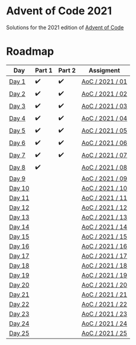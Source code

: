 # Advent of Code 2021
Solutions for the 2021 edition of [Advent of Code](https://adventofcode.com/2021)

# Roadmap
| Day              | Part 1             | Part 2             | Assigment                                               |
|------------------|--------------------|--------------------|---------------------------------------------------------|
| [Day 1](day01/)  | :heavy_check_mark: | :heavy_check_mark: | [AoC / 2021 / 01](https://adventofcode.com/2021/day/1)  |
| [Day 2](day02/)  | :heavy_check_mark: | :heavy_check_mark: | [AoC / 2021 / 02](https://adventofcode.com/2021/day/2)  |
| [Day 3](day03/)  | :heavy_check_mark: | :heavy_check_mark: | [AoC / 2021 / 03](https://adventofcode.com/2021/day/3)  |
| [Day 4](day04/)  | :heavy_check_mark: | :heavy_check_mark: | [AoC / 2021 / 04](https://adventofcode.com/2021/day/4)  |
| [Day 5](day05/)  | :heavy_check_mark: | :heavy_check_mark: | [AoC / 2021 / 05](https://adventofcode.com/2021/day/5)  |
| [Day 6](day06/)  | :heavy_check_mark: | :heavy_check_mark: | [AoC / 2021 / 06](https://adventofcode.com/2021/day/6)  |
| [Day 7](day07/)  | :heavy_check_mark: | :heavy_check_mark: | [AoC / 2021 / 07](https://adventofcode.com/2021/day/7)  |
| [Day 8](day08/)  | :heavy_check_mark: |                    | [AoC / 2021 / 08](https://adventofcode.com/2021/day/8)  |
| [Day 9](day09/)  |                    |                    | [AoC / 2021 / 09](https://adventofcode.com/2021/day/9)  |
| [Day 10](day10/) |                    |                    | [AoC / 2021 / 10](https://adventofcode.com/2021/day/10) |
| [Day 11](day11/) |                    |                    | [AoC / 2021 / 11](https://adventofcode.com/2021/day/11) |
| [Day 12](day12/) |                    |                    | [AoC / 2021 / 12](https://adventofcode.com/2021/day/12) |
| [Day 13](day13/) |                    |                    | [AoC / 2021 / 13](https://adventofcode.com/2021/day/13) |
| [Day 14](day14/) |                    |                    | [AoC / 2021 / 14](https://adventofcode.com/2021/day/14) |
| [Day 15](day15/) |                    |                    | [AoC / 2021 / 15](https://adventofcode.com/2021/day/15) |
| [Day 16](day16/) |                    |                    | [AoC / 2021 / 16](https://adventofcode.com/2021/day/16) |
| [Day 17](day17/) |                    |                    | [AoC / 2021 / 17](https://adventofcode.com/2021/day/17) |
| [Day 18](day18/) |                    |                    | [AoC / 2021 / 18](https://adventofcode.com/2021/day/18) |
| [Day 19](day19/) |                    |                    | [AoC / 2021 / 19](https://adventofcode.com/2021/day/19) |
| [Day 20](day20/) |                    |                    | [AoC / 2021 / 20](https://adventofcode.com/2021/day/20) |
| [Day 21](day21/) |                    |                    | [AoC / 2021 / 21](https://adventofcode.com/2021/day/21) |
| [Day 22](day22/) |                    |                    | [AoC / 2021 / 22](https://adventofcode.com/2021/day/22) |
| [Day 23](day23/) |                    |                    | [AoC / 2021 / 23](https://adventofcode.com/2021/day/23) |
| [Day 24](day24/) |                    |                    | [AoC / 2021 / 24](https://adventofcode.com/2021/day/24) |
| [Day 25](day25/) |                    |                    | [AoC / 2021 / 25](https://adventofcode.com/2021/day/25) |
